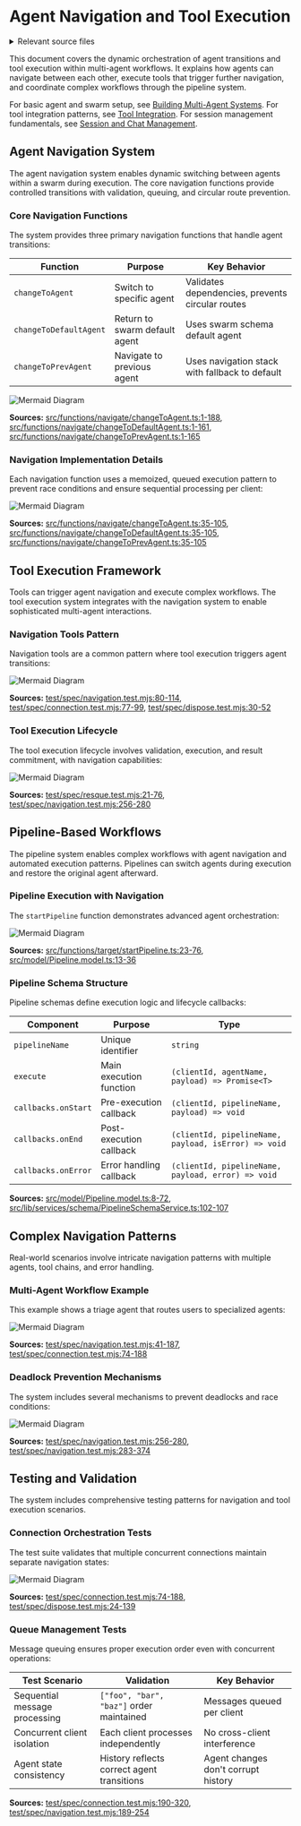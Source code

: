 # Agent Navigation and Tool Execution

<details>
<summary>Relevant source files</summary>

The following files were used as context for generating this wiki page:

- [src/functions/navigate/changeToAgent.ts](src/functions/navigate/changeToAgent.ts)
- [src/functions/navigate/changeToDefaultAgent.ts](src/functions/navigate/changeToDefaultAgent.ts)
- [src/functions/navigate/changeToPrevAgent.ts](src/functions/navigate/changeToPrevAgent.ts)
- [src/functions/setup/addPipeline.ts](src/functions/setup/addPipeline.ts)
- [src/functions/target/scope.ts](src/functions/target/scope.ts)
- [src/functions/target/startPipeline.ts](src/functions/target/startPipeline.ts)
- [src/functions/test/overridePipeline.ts](src/functions/test/overridePipeline.ts)
- [src/interfaces/History.interface.ts](src/interfaces/History.interface.ts)
- [src/lib/services/connection/HistoryConnectionService.ts](src/lib/services/connection/HistoryConnectionService.ts)
- [src/lib/services/schema/PipelineSchemaService.ts](src/lib/services/schema/PipelineSchemaService.ts)
- [src/lib/services/validation/PipelineValidationService.ts](src/lib/services/validation/PipelineValidationService.ts)
- [src/model/Pipeline.model.ts](src/model/Pipeline.model.ts)
- [test/index.mjs](test/index.mjs)
- [test/spec/completion.test.mjs](test/spec/completion.test.mjs)
- [test/spec/connection.test.mjs](test/spec/connection.test.mjs)
- [test/spec/dispose.test.mjs](test/spec/dispose.test.mjs)
- [test/spec/ignore.spec.mjs](test/spec/ignore.spec.mjs)
- [test/spec/navigation.test.mjs](test/spec/navigation.test.mjs)
- [test/spec/resque.test.mjs](test/spec/resque.test.mjs)
- [test/spec/validation.test.mjs](test/spec/validation.test.mjs)

</details>



This document covers the dynamic orchestration of agent transitions and tool execution within multi-agent workflows. It explains how agents can navigate between each other, execute tools that trigger further navigation, and coordinate complex workflows through the pipeline system.

For basic agent and swarm setup, see [Building Multi-Agent Systems](#5.1). For tool integration patterns, see [Tool Integration](#5.2). For session management fundamentals, see [Session and Chat Management](#2.3).

## Agent Navigation System

The agent navigation system enables dynamic switching between agents within a swarm during execution. The core navigation functions provide controlled transitions with validation, queuing, and circular route prevention.

### Core Navigation Functions

The system provides three primary navigation functions that handle agent transitions:

| Function | Purpose | Key Behavior |
|----------|---------|--------------|
| `changeToAgent` | Switch to specific agent | Validates dependencies, prevents circular routes |
| `changeToDefaultAgent` | Return to swarm default agent | Uses swarm schema default agent |
| `changeToPrevAgent` | Navigate to previous agent | Uses navigation stack with fallback to default |

![Mermaid Diagram](./diagrams\29_Agent_Navigation_and_Tool_Execution_0.svg)

**Sources:** [src/functions/navigate/changeToAgent.ts:1-188](), [src/functions/navigate/changeToDefaultAgent.ts:1-161](), [src/functions/navigate/changeToPrevAgent.ts:1-165]()

### Navigation Implementation Details

Each navigation function uses a memoized, queued execution pattern to prevent race conditions and ensure sequential processing per client:

![Mermaid Diagram](./diagrams\29_Agent_Navigation_and_Tool_Execution_1.svg)

**Sources:** [src/functions/navigate/changeToAgent.ts:35-105](), [src/functions/navigate/changeToDefaultAgent.ts:35-105](), [src/functions/navigate/changeToPrevAgent.ts:35-105]()

## Tool Execution Framework

Tools can trigger agent navigation and execute complex workflows. The tool execution system integrates with the navigation system to enable sophisticated multi-agent interactions.

### Navigation Tools Pattern

Navigation tools are a common pattern where tool execution triggers agent transitions:

![Mermaid Diagram](./diagrams\29_Agent_Navigation_and_Tool_Execution_2.svg)

**Sources:** [test/spec/navigation.test.mjs:80-114](), [test/spec/connection.test.mjs:77-99](), [test/spec/dispose.test.mjs:30-52]()

### Tool Execution Lifecycle

The tool execution lifecycle involves validation, execution, and result commitment, with navigation capabilities:

![Mermaid Diagram](./diagrams\29_Agent_Navigation_and_Tool_Execution_3.svg)

**Sources:** [test/spec/resque.test.mjs:21-76](), [test/spec/navigation.test.mjs:256-280]()

## Pipeline-Based Workflows

The pipeline system enables complex workflows with agent navigation and automated execution patterns. Pipelines can switch agents during execution and restore the original agent afterward.

### Pipeline Execution with Navigation

The `startPipeline` function demonstrates advanced agent orchestration:

![Mermaid Diagram](./diagrams\29_Agent_Navigation_and_Tool_Execution_4.svg)

**Sources:** [src/functions/target/startPipeline.ts:23-76](), [src/model/Pipeline.model.ts:13-36]()

### Pipeline Schema Structure

Pipeline schemas define execution logic and lifecycle callbacks:

| Component | Purpose | Type |
|-----------|---------|------|
| `pipelineName` | Unique identifier | `string` |
| `execute` | Main execution function | `(clientId, agentName, payload) => Promise<T>` |
| `callbacks.onStart` | Pre-execution callback | `(clientId, pipelineName, payload) => void` |
| `callbacks.onEnd` | Post-execution callback | `(clientId, pipelineName, payload, isError) => void` |
| `callbacks.onError` | Error handling callback | `(clientId, pipelineName, payload, error) => void` |

**Sources:** [src/model/Pipeline.model.ts:8-72](), [src/lib/services/schema/PipelineSchemaService.ts:102-107]()

## Complex Navigation Patterns

Real-world scenarios involve intricate navigation patterns with multiple agents, tool chains, and error handling.

### Multi-Agent Workflow Example

This example shows a triage agent that routes users to specialized agents:

![Mermaid Diagram](./diagrams\29_Agent_Navigation_and_Tool_Execution_5.svg)

**Sources:** [test/spec/navigation.test.mjs:41-187](), [test/spec/connection.test.mjs:74-188]()

### Deadlock Prevention Mechanisms

The system includes several mechanisms to prevent deadlocks and race conditions:

![Mermaid Diagram](./diagrams\29_Agent_Navigation_and_Tool_Execution_6.svg)

**Sources:** [test/spec/navigation.test.mjs:256-280](), [test/spec/navigation.test.mjs:283-374]()

## Testing and Validation

The system includes comprehensive testing patterns for navigation and tool execution scenarios.

### Connection Orchestration Tests

The test suite validates that multiple concurrent connections maintain separate navigation states:

![Mermaid Diagram](./diagrams\29_Agent_Navigation_and_Tool_Execution_7.svg)

**Sources:** [test/spec/connection.test.mjs:74-188](), [test/spec/dispose.test.mjs:24-139]()

### Queue Management Tests

Message queuing ensures proper execution order even with concurrent operations:

| Test Scenario | Validation | Key Behavior |
|---------------|------------|--------------|
| Sequential message processing | `["foo", "bar", "baz"]` order maintained | Messages queued per client |
| Concurrent client isolation | Each client processes independently | No cross-client interference |
| Agent state consistency | History reflects correct agent transitions | Agent changes don't corrupt history |

**Sources:** [test/spec/connection.test.mjs:190-320](), [test/spec/navigation.test.mjs:189-254]()
